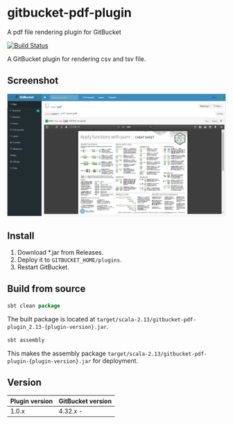 # gitbucket-pdf-plugin

A pdf file rendering plugin for GitBucket

[![Build Status](https://travis-ci.org/onukura/gitbucket-pdf-plugin.svg?branch=master)](https://travis-ci.org/onukura/gitbucket-pdf-plugin)

A GitBucket plugin for rendering csv and tsv file.  

## Screenshot

![screenshot](https://github.com/onukura/gitbucket-pdf-plugin/blob/assets/screenshot.png?raw=true)

## Install

1. Download *.jar from Releases.
2. Deploy it to `GITBUCKET_HOME/plugins`.
3. Restart GitBucket.

## Build from source

```sbt
sbt clean package
```

The built package is located at
`target/scala-2.13/gitbucket-pdf-plugin_2.13-{plugin-version}.jar`.

```sbt
sbt assembly
```

This makes the assembly package
`target/scala-2.13/gitbucket-pdf-plugin-{plugin-version}.jar`
for deployment.

## Version

Plugin version|GitBucket version
:---|:---
1.0.x |4.32.x -
